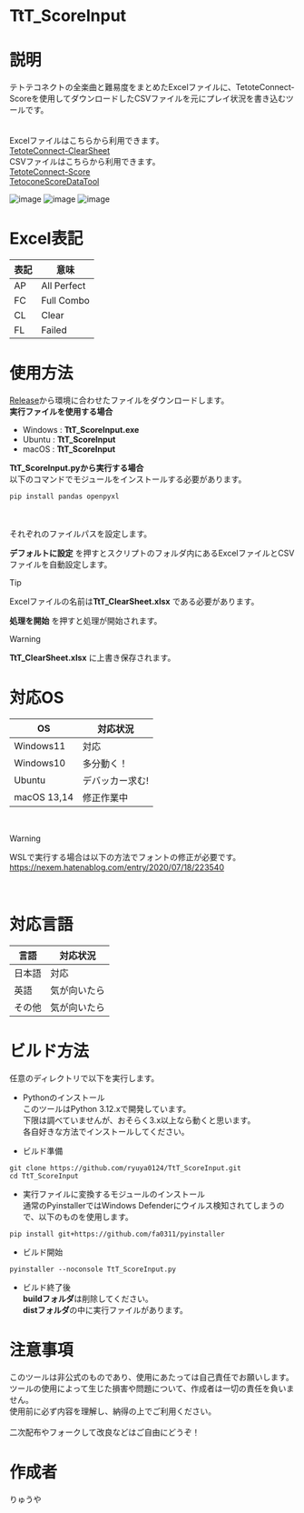 # TtT_ScoreInput
# 説明
テトテコネクトの全楽曲と難易度をまとめたExcelファイルに、TetoteConnect-Scoreを使用してダウンロードしたCSVファイルを元にプレイ状況を書き込むツールです。<br>
<br><br>
Excelファイルはこちらから利用できます。<br>
[TetoteConnect-ClearSheet](https://github.com/neco0814/TetoteConnect-ClearSheet)<br>
CSVファイルはこちらから利用できます。<br>
[TetoteConnect-Score](https://github.com/3-show/TetoteConnect-Score)<br>
[TetoconeScoreDataTool](https://github.com/chespins/TetoconeScoreDataTool)

![image](https://github.com/user-attachments/assets/b2385a2c-a2f1-4b67-828b-dacd442af340)
![image](https://github.com/user-attachments/assets/75befec7-3315-43dc-b1b1-adf3b520aaf9)
![image](https://github.com/user-attachments/assets/423f1f4d-5305-4c28-9039-4b5d06d3ffb2)

# Excel表記
| 表記 | 意味 |
----|----
| AP | All Perfect |
| FC | Full Combo |
| CL | Clear |
| FL | Failed |

# 使用方法
[Release](https://github.com/ryuya0124/TtT_ScoreInput/releases)から環境に合わせたファイルをダウンロードします。<br>
**実行ファイルを使用する場合**
<br>
- Windows : **TtT_ScoreInput.exe**<br>
- Ubuntu : **TtT_ScoreInput**<br>
- macOS : **TtT_ScoreInput**<br>

**TtT_ScoreInput.pyから実行する場合**
<br>
以下のコマンドでモジュールをインストールする必要があります。<br>
```
pip install pandas openpyxl
```
<br>
<br>
それぞれのファイルパスを設定します。<br>

**デフォルトに設定** を押すとスクリプトのフォルダ内にあるExcelファイルとCSVファイルを自動設定します。<br>
> [!TIP] 
> Excelファイルの名前は**TtT_ClearSheet.xlsx** である必要があります。

 **処理を開始** を押すと処理が開始されます。<br>

> [!WARNING] 
> **TtT_ClearSheet.xlsx** に上書き保存されます。

# 対応OS
| OS | 対応状況 |
----|----
| Windows11 | 対応 |
| Windows10 | 多分動く！ |
| Ubuntu | デバッカー求む! |
| macOS 13,14 | 修正作業中 |

<br>

> [!WARNING]
> WSLで実行する場合は以下の方法でフォントの修正が必要です。<br>
> https://nexem.hatenablog.com/entry/2020/07/18/223540
<br>

# 対応言語
| 言語 | 対応状況 | 
----|----
| 日本語 | 対応 |
| 英語 | 気が向いたら |
| その他 | 気が向いたら |

# ビルド方法
任意のディレクトリで以下を実行します。

- Pythonのインストール
<br>このツールはPython 3.12.xで開発しています。<br>
下限は調べていませんが、おそらく3.x以上なら動くと思います。<br>
各自好きな方法でインストールしてください。

- ビルド準備
```
git clone https://github.com/ryuya0124/TtT_ScoreInput.git
cd TtT_ScoreInput
```

- 実行ファイルに変換するモジュールのインストール
<br>通常のPyinstallerではWindows Defenderにウイルス検知されてしまうので、以下のものを使用します。
```
pip install git+https://github.com/fa0311/pyinstaller
```

- ビルド開始
```
pyinstaller --noconsole TtT_ScoreInput.py
```

- ビルド終了後
<br>**buildフォルダ**は削除してください。<br>
**distフォルダ**の中に実行ファイルがあります。

# 注意事項
このツールは非公式のものであり、使用にあたっては自己責任でお願いします。<br>
ツールの使用によって生じた損害や問題について、作成者は一切の責任を負いません。<br>
使用前に必ず内容を理解し、納得の上でご利用ください。<br><br>
二次配布やフォークして改良などはご自由にどうぞ！

# 作成者
りゅうや<br>

